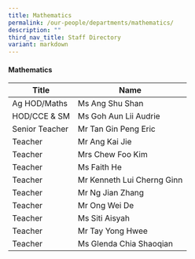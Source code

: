 ```yaml
---
title: Mathematics
permalink: /our-people/departments/mathematics/
description: ""
third_nav_title: Staff Directory
variant: markdown
---
```

#### Mathematics

| Title | Name |
|---|---|
| Ag HOD/Maths | Ms Ang Shu Shan |
| HOD/CCE & SM | Ms Goh Aun Lii Audrie |
| Senior Teacher | Mr Tan Gin Peng Eric |
| Teacher | Mr Ang Kai Jie |
|  Teacher  | Mrs Chew Foo Kim |
| Teacher | Ms Faith He |
| Teacher | Mr Kenneth Lui Cherng Ginn |
| Teacher  | Mr Ng Jian Zhang |
| Teacher | Mr Ong Wei De |
| Teacher  | Ms Siti Aisyah |
| Teacher  | Mr Tay Yong Hwee |
| Teacher  | Ms Glenda Chia Shaoqian |